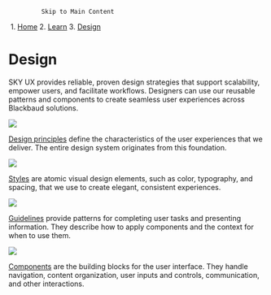              Skip to Main Content

 1.  [Home](/skyux/)
2.  [Learn](/skyux/learn.md)
3.  [Design](/skyux/learn/design.md)

Design
======

SKY UX provides reliable, proven design strategies that support scalability, empower users, and facilitate workflows. Designers can use our reusable patterns and components to create seamless user experiences across Blackbaud solutions.

  
  
[![](https://sky.blackbaudcdn.net/skyuxapps/skyux/assets/img/learn/business-climb-top.85168062fc4f7aaf60a4e84cd8e76131.svg)](/skyux/design/principles.md)

[Design principles](/skyux/design/principles.md) define the characteristics of the user experiences that we deliver. The entire design system originates from this foundation.

  
[![](https://sky.blackbaudcdn.net/skyuxapps/skyux/assets/img/learn/style-illustration.3da36f2bb3cd7d014edacbee751ecd2a.svg)](/skyux/design/styles.md)

[Styles](/skyux/design/styles.md) are atomic visual design elements, such as color, typography, and spacing, that we use to create elegant, consistent experiences.

  
[![](https://sky.blackbaudcdn.net/skyuxapps/skyux/assets/img/learn/design-guidelines-illustration.ebc52e153810f4466c39d3b182fac535.svg)](/skyux/design/guidelines.md)

[Guidelines](/skyux/design/guidelines.md) provide patterns for completing user tasks and presenting information. They describe how to apply components and the context for when to use them.

  
[![](https://sky.blackbaudcdn.net/skyuxapps/skyux/assets/img/learn/components-illustration.2a83f68acd702d19ba5f249c89398647.svg)](/skyux/components.md)

[Components](/skyux/components.md) are the building blocks for the user interface. They handle navigation, content organization, user inputs and controls, communication, and other interactions.